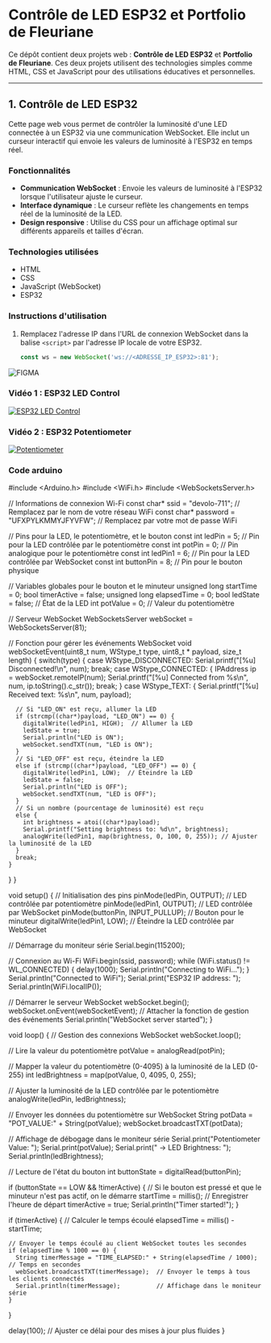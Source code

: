 # Contrôle de LED ESP32 et Portfolio de Fleuriane

Ce dépôt contient deux projets web : **Contrôle de LED ESP32** et **Portfolio de Fleuriane**. Ces deux projets utilisent des technologies simples comme HTML, CSS et JavaScript pour des utilisations éducatives et personnelles.

---

## 1. Contrôle de LED ESP32

Cette page web vous permet de contrôler la luminosité d'une LED connectée à un ESP32 via une communication WebSocket. Elle inclut un curseur interactif qui envoie les valeurs de luminosité à l'ESP32 en temps réel.

### Fonctionnalités
- **Communication WebSocket** : Envoie les valeurs de luminosité à l'ESP32 lorsque l'utilisateur ajuste le curseur.
- **Interface dynamique** : Le curseur reflète les changements en temps réel de la luminosité de la LED.
- **Design responsive** : Utilise du CSS pour un affichage optimal sur différents appareils et tailles d'écran.

### Technologies utilisées
- HTML
- CSS
- JavaScript (WebSocket)
- ESP32

### Instructions d'utilisation
1. Remplacez l'adresse IP dans l'URL de connexion WebSocket dans la balise `<script>` par l'adresse IP locale de votre ESP32.
   ```js
   const ws = new WebSocket('ws://<ADRESSE_IP_ESP32>:81');


![FIGMA](Images/Untitled.png)
### Vidéo 1 : ESP32 LED Control

[![ESP32 LED Control](https://img.youtube.com/vi/_ns90kN3uhI/0.jpg)](https://youtube.com/shorts/_ns90kN3uhI?si=kKHP-_lT6LdO7jMJ)

### Vidéo 2 : ESP32 Potentiometer

[![Potentiometer](https://img.youtube.com/vi/aDV1lDQf9Tw/0.jpg)](https://youtube.com/shorts/aDV1lDQf9Tw?si=-hLq9VQSi8pdX7zh)


### Code arduino

#include <Arduino.h>
#include <WiFi.h>
#include <WebSocketsServer.h>

// Informations de connexion Wi-Fi
const char* ssid = "devolo-711";     // Remplacez par le nom de votre réseau WiFi
const char* password = "UFXPYLKMMYJFYVFW";  // Remplacez par votre mot de passe WiFi

// Pins pour la LED, le potentiomètre, et le bouton
const int ledPin = 5;   // Pin pour la LED contrôlée par le potentiomètre
const int potPin = 0;   // Pin analogique pour le potentiomètre
const int ledPin1 = 6;  // Pin pour la LED contrôlée par WebSocket
const int buttonPin = 8;  // Pin pour le bouton physique

// Variables globales pour le bouton et le minuteur
unsigned long startTime = 0;
bool timerActive = false;
unsigned long elapsedTime = 0;
bool ledState = false; // État de la LED
int potValue = 0; // Valeur du potentiomètre

// Serveur WebSocket
WebSocketsServer webSocket = WebSocketsServer(81);

// Fonction pour gérer les événements WebSocket
void webSocketEvent(uint8_t num, WStype_t type, uint8_t * payload, size_t length) {
  switch(type) {
    case WStype_DISCONNECTED:
      Serial.printf("[%u] Disconnected!\n", num);
      break;
    case WStype_CONNECTED: {
      IPAddress ip = webSocket.remoteIP(num);
      Serial.printf("[%u] Connected from %s\n", num, ip.toString().c_str());
      break;
    }
    case WStype_TEXT: {
      Serial.printf("[%u] Received text: %s\n", num, payload);

      // Si "LED_ON" est reçu, allumer la LED
      if (strcmp((char*)payload, "LED_ON") == 0) {
        digitalWrite(ledPin1, HIGH);  // Allumer la LED
        ledState = true;
        Serial.println("LED is ON");
        webSocket.sendTXT(num, "LED is ON");
      }
      // Si "LED_OFF" est reçu, éteindre la LED
      else if (strcmp((char*)payload, "LED_OFF") == 0) {
        digitalWrite(ledPin1, LOW);  // Éteindre la LED
        ledState = false;
        Serial.println("LED is OFF");
        webSocket.sendTXT(num, "LED is OFF");
      }
      // Si un nombre (pourcentage de luminosité) est reçu
      else {
        int brightness = atoi((char*)payload);
        Serial.printf("Setting brightness to: %d\n", brightness);
        analogWrite(ledPin1, map(brightness, 0, 100, 0, 255)); // Ajuster la luminosité de la LED
      }
      break;
    }
  }
}

void setup() {
  // Initialisation des pins
  pinMode(ledPin, OUTPUT);   // LED contrôlée par potentiomètre
  pinMode(ledPin1, OUTPUT);  // LED contrôlée par WebSocket
  pinMode(buttonPin, INPUT_PULLUP); // Bouton pour le minuteur
  digitalWrite(ledPin1, LOW); // Éteindre la LED contrôlée par WebSocket

  // Démarrage du moniteur série
  Serial.begin(115200);

  // Connexion au Wi-Fi
  WiFi.begin(ssid, password);
  while (WiFi.status() != WL_CONNECTED) {
    delay(1000);
    Serial.println("Connecting to WiFi...");
  }
  Serial.println("Connected to WiFi");
  Serial.print("ESP32 IP address: ");
  Serial.println(WiFi.localIP());

  // Démarrer le serveur WebSocket
  webSocket.begin();
  webSocket.onEvent(webSocketEvent); // Attacher la fonction de gestion des événements
  Serial.println("WebSocket server started");
}

void loop() {
  // Gestion des connexions WebSocket
  webSocket.loop();

  // Lire la valeur du potentiomètre
  potValue = analogRead(potPin);

  // Mapper la valeur du potentiomètre (0-4095) à la luminosité de la LED (0-255)
  int ledBrightness = map(potValue, 0, 4095, 0, 255);
  
  // Ajuster la luminosité de la LED contrôlée par le potentiomètre
  analogWrite(ledPin, ledBrightness);

  // Envoyer les données du potentiomètre sur WebSocket
  String potData = "POT_VALUE:" + String(potValue);
  webSocket.broadcastTXT(potData);

  // Affichage de débogage dans le moniteur série
  Serial.print("Potentiometer Value: ");
  Serial.print(potValue);
  Serial.print(" -> LED Brightness: ");
  Serial.println(ledBrightness);

  // Lecture de l'état du bouton
  int buttonState = digitalRead(buttonPin);

  if (buttonState == LOW && !timerActive) {
    // Si le bouton est pressé et que le minuteur n'est pas actif, on le démarre
    startTime = millis();  // Enregistrer l'heure de départ
    timerActive = true;
    Serial.println("Timer started!");
  }

  if (timerActive) {
    // Calculer le temps écoulé
    elapsedTime = millis() - startTime;

    // Envoyer le temps écoulé au client WebSocket toutes les secondes
    if (elapsedTime % 1000 == 0) {
      String timerMessage = "TIME_ELAPSED:" + String(elapsedTime / 1000);  // Temps en secondes
      webSocket.broadcastTXT(timerMessage);  // Envoyer le temps à tous les clients connectés
      Serial.println(timerMessage);          // Affichage dans le moniteur série
    }
  }

  delay(100); // Ajuster ce délai pour des mises à jour plus fluides
}




